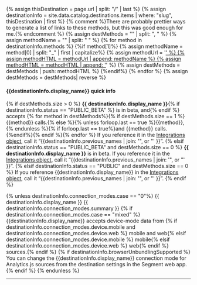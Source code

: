 <!-- canary comment -->

<!-- in the file we're pulling from the API, "name" corresponds with the path to the yml blob for a specific destination.-->
{% assign thisDestination = page.url | split: "/" | last %}
{% assign destinationInfo = site.data.catalog.destinations.items | where: "slug", thisDestination | first %}
{% comment %}There are probably prettier ways to generate a list of links to these methods, but this was good enough for me.{% endcomment %}
{% assign destMethods = "" | split: ", " %}
{% assign methodName = "" | split: " " %}
{% for method in destinationInfo.methods %}
{%if method[1]%}
{% assign methodName = method[0] | split: "_" | first | capitalize%}
{% assign methodUrl = '<a href="/docs/connections/spec/' | append: methodName | downcase%}
{% assign methodUrl = methodUrl | append: '/">' %}
{% assign methodHTML = methodUrl | append: methodName %}
{% assign methodHTML = methodHTML | append: '</a>' %}
{% assign destMethods = destMethods | push: methodHTML %} {%endif%}
{% endfor %}
{% assign destMethods = destMethods| reverse %}

#### {{destinationInfo.display_name}} quick info
{% if destMethods.size > 0 %}
**{{ destinationInfo.display_name }}**{% if destinationInfo.status == "PUBLIC_BETA" %} is in beta, and{% endif %} accepts
{% for method in destMethods%}{% if destMethods.size == 1 %}{{method}} calls.{% else %}{% unless forloop.last == true %}{{method}}, {% endunless %}{% if forloop.last == true%}and {{method}} calls.{%endif%}{% endif %}{% endfor %} If you reference it in the [Integrations object](/docs/guides/filtering-data/#filtering-with-the-integrations-object), call it &ldquo;{{destinationInfo.previous_names | join: '", or "' }}&rdquo;.
{% elsif destinationInfo.status == "PUBLIC_BETA" and  destMethods.size == 0 %}
**{{ destinationInfo.display_name }}** is in beta. If you reference it in the [Integrations object](/docs/guides/filtering-data/#filtering-with-the-integrations-object), call it &ldquo;{{destinationInfo.previous_names | join: '", or "' }}&rdquo;.
{% elsif destinationInfo.status == "PUBLIC" and  destMethods.size == 0 %} If you reference {{destinationInfo.display_name}} in the [Integrations object](/docs/guides/filtering-data/#filtering-with-the-integrations-object), call it &ldquo;{{destinationInfo.previous_names | join: '", or "' }}&rdquo;.
{% endif %}

{% unless destinationInfo.connection_modes.case == "0"%}
{{ destinationInfo.display_name }} {{ destinationInfo.connection_modes.summary }} {% if destinationInfo.connection_modes.case == "mixed" %}  {{destinationInfo.display_name}} accepts device-mode data from {% if destinationInfo.connection_modes.device.mobile and destinationInfo.connection_modes.device.web %} mobile and web{% elsif destinationInfo.connection_modes.device.mobile %} mobile{% elsif destinationInfo.connection_modes.device.web %} web{% endif %} sources.{% endif %} {% if destinationInfo.browserUnbundlingSupported %} You can change the {{destinationInfo.display_name}} connection mode for Analytics.js sources from the destination settings in the Segment web app.
{% endif %}
{% endunless %}
<hr>
